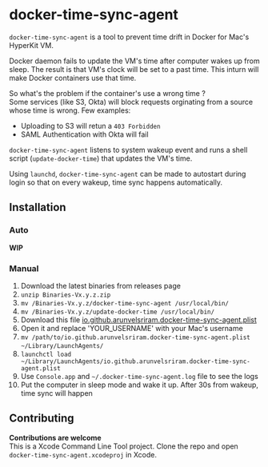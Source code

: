 # docker-time-sync-agent
`docker-time-sync-agent` is a tool to prevent time drift in Docker for Mac's HyperKit VM.

Docker daemon fails to update the VM's time after computer wakes up from sleep. The result is that VM's clock will be set to a past time. This inturn will make Docker containers use that time.

So what's the problem if the container's use a wrong time ?   
Some services (like S3, Okta) will block requests orginating from a source whose time is wrong. Few examples:

* Uploading to S3 will retun a `403 Forbidden`
* SAML Authentication with Okta will fail

`docker-time-sync-agent` listens to system wakeup event and runs a shell script (`update-docker-time`) that updates the VM's time.

Using `launchd`, `docker-time-sync-agent` can be made to autostart during login so that on every wakeup, time sync happens automatically.

## Installation

### Auto

**WIP**

### Manual
1. Download the latest binaries from releases page
2. `unzip Binaries-Vx.y.z.zip`
3. `mv /Binaries-Vx.y.z/docker-time-sync-agent /usr/local/bin/`
4. `mv /Binaries-Vx.y.z/update-docker-time /usr/local/bin/`
5. Download this file [io.github.arunvelsriram.docker-time-sync-agent.plist](io.github.arunvelsriram.docker-time-sync-agent.plist)
6. Open it and replace 'YOUR_USERNAME' with your Mac's username
7. `mv /path/to/io.github.arunvelsriram.docker-time-sync-agent.plist` `~/Library/LaunchAgents/`
8. `launchctl load ~/Library/LaunchAgents/io.github.arunvelsriram.docker-time-sync-agent.plist`
9. Use `Console.app` and `~/.docker-time-sync-agent.log` file to see the logs
10. Put the computer in sleep mode and wake it up. After 30s from wakeup, time sync will happen

## Contributing
**Contributions are welcome**  
This is a Xcode Command Line Tool project. Clone the repo and open `docker-time-sync-agent.xcodeproj` in Xcode.   
